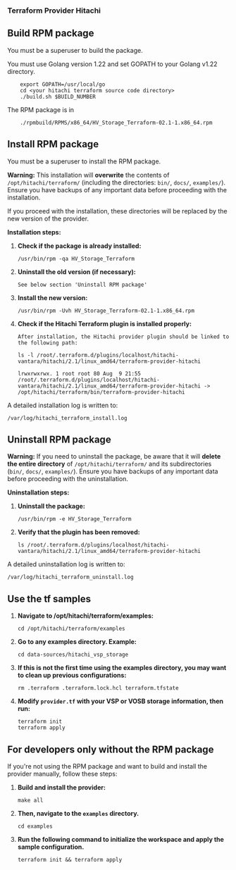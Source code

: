 ### Terraform Provider Hitachi


## Build RPM package
You must be a superuser to build the package.

You must use Golang version 1.22 and set GOPATH to your Golang v1.22 directory.
```script
    export GOPATH=/usr/local/go
    cd <your hitachi terraform source code directory>
    ./build.sh $BUILD_NUMBER
```

The RPM package is in 
```
    ./rpmbuild/RPMS/x86_64/HV_Storage_Terraform-02.1-1.x86_64.rpm
```


## Install RPM package
You must be a superuser to install the RPM package.

**Warning:**
This installation will **overwrite** the contents of `/opt/hitachi/terraform/` (including the directories: `bin/`, `docs/`, `examples/`). 
Ensure you have backups of any important data before proceeding with the installation.

If you proceed with the installation, these directories will be replaced by the new version of the provider. 

**Installation steps:**
1. **Check if the package is already installed:**
    ```script
    /usr/bin/rpm -qa HV_Storage_Terraform
    ```


2. **Uninstall the old version (if necessary):**
    ```script
    See below section 'Uninstall RPM package'
    ```


3. **Install the new version:**
    ```script
    /usr/bin/rpm -Uvh HV_Storage_Terraform-02.1-1.x86_64.rpm
    ```


4. **Check if the Hitachi Terraform plugin is installed properly:**
    ```
    After installation, the Hitachi provider plugin should be linked to the following path:
    ```
    ```
    ls -l /root/.terraform.d/plugins/localhost/hitachi-vantara/hitachi/2.1/linux_amd64/terraform-provider-hitachi 

    lrwxrwxrwx. 1 root root 80 Aug  9 21:55 /root/.terraform.d/plugins/localhost/hitachi-vantara/hitachi/2.1/linux_amd64/terraform-provider-hitachi -> /opt/hitachi/terraform/bin/terraform-provider-hitachi
    ```

A detailed installation log is written to:

```
/var/log/hitachi_terraform_install.log
```

## Uninstall RPM package

**Warning:**
If you need to uninstall the package, be aware that it will **delete the entire directory** of `/opt/hitachi/terraform/` and its subdirectories (`bin/`, `docs/`, `examples/`). 
Ensure you have backups of any important data before proceeding with the uninstallation.

**Uninstallation steps:**
1. **Uninstall the package:**
    ```script
    /usr/bin/rpm -e HV_Storage_Terraform
    ```

2. **Verify that the plugin has been removed:**
    ```script
    ls /root/.terraform.d/plugins/localhost/hitachi-vantara/hitachi/2.1/linux_amd64/terraform-provider-hitachi
    ```

A detailed uninstallation log is written to:

```
/var/log/hitachi_terraform_uninstall.log
```

## Use the tf samples
1. **Navigate to /opt/hitachi/terraform/examples:**
    ```
    cd /opt/hitachi/terraform/examples
    ```

2. **Go to any examples directory. Example:**
    ```
    cd data-sources/hitachi_vsp_storage
    ```

3. **If this is **not the first time** using the examples directory, you may want to clean up previous configurations:**
    ```
    rm .terraform .terraform.lock.hcl terraform.tfstate
    ```

4. **Modify `provider.tf` with your VSP or VOSB storage information, then run:**
    ```
    terraform init
    terraform apply
    ```


## For developers only without the RPM package

If you're not using the RPM package and want to build and install the provider manually, follow these steps:

1. **Build and install the provider:**
   ```shell
   make all
    ```
2. **Then, navigate to the `examples` directory.**
    ```shell
    cd examples
    ```

3. **Run the following command to initialize the workspace and apply the sample configuration.**
    ```shell
    terraform init && terraform apply
    ```
